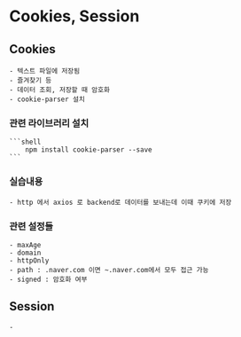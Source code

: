 # Cookies, Session 

## Cookies
    - 텍스트 파일에 저장됨
    - 즐겨찾기 등 
    - 데이터 조회, 저장할 때 암호화 
    - cookie-parser 설치 
### 관련 라이브러리 설치 
    ```shell
        npm install cookie-parser --save
    ```
### 실습내용 
    - http 에서 axios 로 backend로 데이터를 보내는데 이때 쿠키에 저장 
### 관련 설정들 
    - maxAge 
    - domain
    - httpOnly
    - path : .naver.com 이면 ~.naver.com에서 모두 접근 가능 
    - signed : 암호화 여부 
    

## Session 
    - 